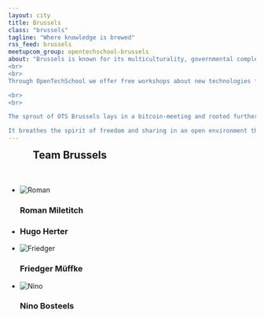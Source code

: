 ```yaml
---
layout: city
title: Brussels
class: "brussels"
tagline: "Where knowledge is brewed"
rss_feed: brussels
meetupcom_group: opentechschool-brussels
about: "Brussels is known for its multiculturality, governmental complexity and as the center of European politics. But, there is more! 
<br>
<br>
Through OpenTechSchool we offer free workshops about new technologies for <b>everyone</b>.

<br>
<br>

The sprout of OTS Brussels lays in a bitcoin-meeting and rooted further in the hackerspace HSBXL. 

It breathes the spirit of freedom and sharing in an open environment through empowerment and reaching out by crowd sourced, self-directed education."
---
```


<h2 style="margin: 0 0 50px 50px;">Team Brussels</h2>

<ul class="float_list float_list_4 team_list">

  <li class="member">
    <img src="{{site.baseurl}}/images/team/roman.jpg" alt="Roman" title="Roman">
    <h3>Roman Miletitch</h3>    
  </li>

  <li class="member">
    <h3>Hugo Herter</h3>    
  </li>

  <li class="member">
    <img src="{{site.baseurl}}/images/team/friedger.jpg" alt="Friedger" title="Friedger">
    <h3>Friedger Müffke</h3>
  </li>

  <li class="member">
    <img src="{{site.baseurl}}/images/team/nino.png" alt="Nino" title="Nino">
    <h3>Nino Bosteels</h3>
  </li>

</ul>
  
<!--<div style="display: block; margin: 15px auto; width:522px">
  <a class="twitter-timeline" href="https://twitter.com/OTS_BXL" data-widget-id="276335914828046338">Tweets by @OTS_BXL</a>
  <script>!function(d,s,id){var js,fjs=d.getElementsByTagName(s)[0];if(!d.getElementById(id)){js=d.createElement(s);js.id=id;js.src="//platform.twitter.com/widgets.js";fjs.parentNode.insertBefore(js,fjs);}}(document,"script","twitter-wjs");</script>
</div>-->
